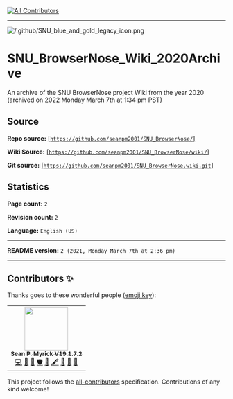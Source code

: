 
<!-- ALL-CONTRIBUTORS-BADGE:START - Do not remove or modify this section -->
[![All Contributors](https://img.shields.io/badge/all_contributors-1-orange.svg?style=flat-square)](#contributors-)
<!-- ALL-CONTRIBUTORS-BADGE:END -->
***

![/.github/SNU_blue_and_gold_legacy_icon.png](/.github/SNU_blue_and_gold_legacy_icon.png)

# SNU_BrowserNose_Wiki_2020Archive
An archive of the SNU BrowserNose project Wiki from the year 2020 (archived on 2022 Monday March 7th at 1:34 pm PST) 

## Source

**Repo source:** [[`https://github.com/seanpm2001/SNU_BrowserNose/`]](https://github.com/seanpm2001/SNU_BrowserNose/)

**Wiki Source:** [[`https://github.com/seanpm2001/SNU_BrowserNose/wiki/`]](https://github.com/seanpm2001/SNU_BrowserNose/wiki/)

**Git source:** [[`https://github.com/seanpm2001/SNU_BrowserNose.wiki.git`]](https://github.com/seanpm2001/SNU_BrowserNose.wiki.git)

## Statistics

**Page count:** `2`

**Revision count:** `2`

**Language:** `English (US)`

***

**README version:** `2 (2021, Monday March 7th at 2:36 pm)`

***

## Contributors ✨

Thanks goes to these wonderful people ([emoji key](https://allcontributors.org/docs/en/emoji-key)):

<!-- ALL-CONTRIBUTORS-LIST:START - Do not remove or modify this section -->
<!-- prettier-ignore-start -->
<!-- markdownlint-disable -->
<table>
  <tr>
    <td align="center"><a href="https://gist.github.com/seanpm2001/7e40a0e13c066a57577d8200b1afc6a3"><img src="https://avatars.githubusercontent.com/u/65933340?v=4?s=100" width="100px;" alt=""/><br /><sub><b>Sean P. Myrick V19.1.7.2</b></sub></a><br /><a href="https://github.com/seanpm2001/SNU_BrowserNose_Wiki_2020Archive/commits?author=seanpm2001" title="Code">💻</a> <a href="https://github.com/seanpm2001/SNU_BrowserNose_Wiki_2020Archive/commits?author=seanpm2001" title="Documentation">📖</a> <a href="#projectManagement-seanpm2001" title="Project Management">📆</a> <a href="#security-seanpm2001" title="Security">🛡️</a> <a href="#data-seanpm2001" title="Data">🔣</a> <a href="#content-seanpm2001" title="Content">🖋</a> <a href="#design-seanpm2001" title="Design">🎨</a> <a href="#maintenance-seanpm2001" title="Maintenance">🚧</a> <a href="#ideas-seanpm2001" title="Ideas, Planning, & Feedback">🤔</a></td>
  </tr>
</table>

<!-- markdownlint-restore -->
<!-- prettier-ignore-end -->

<!-- ALL-CONTRIBUTORS-LIST:END -->

This project follows the [all-contributors](https://github.com/all-contributors/all-contributors) specification. Contributions of any kind welcome!